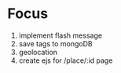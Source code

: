 # Focus 
1. implement flash message
2. save tags to mongoDB
3. geolocation
4. create ejs for /place/:id page